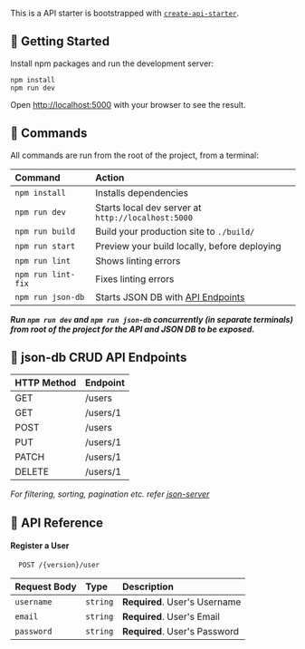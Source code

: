 This is a API starter is bootstrapped with [`create-api-starter`](https://www.npmjs.com/package/create-api-starter).

## :rocket: Getting Started

Install npm packages and run the development server:

```
npm install
npm run dev
```

Open [http://localhost:5000](http://localhost:5000) with your browser to see the result.

## :genie: Commands

All commands are run from the root of the project, from a terminal:

| Command            | Action                                                           |
| :----------------- | :--------------------------------------------------------------- |
| `npm install`      | Installs dependencies                                            |
| `npm run dev`      | Starts local dev server at `http://localhost:5000`               |
| `npm run build`    | Build your production site to `./build/`                         |
| `npm run start`    | Preview your build locally, before deploying                     |
| `npm run lint`     | Shows linting errors                                             |
| `npm run lint-fix` | Fixes linting errors                                             |
| `npm run json-db`  | Starts JSON DB with [API Endpoints](#json-db-crud-api-endpoints) |

**_Run `npm run dev` and `npm run json-db` concurrently (in separate terminals) from root of the project for the API and JSON DB to be exposed._**

## :floppy_disk: json-db CRUD API Endpoints

| HTTP Method | Endpoint |
| :---------- | :------- |
| GET         | /users   |
| GET         | /users/1 |
| POST        | /users   |
| PUT         | /users/1 |
| PATCH       | /users/1 |
| DELETE      | /users/1 |

_For filtering, sorting, pagination etc. refer [json-server](https://www.npmjs.com/package/json-server)_

## :closed_lock_with_key: API Reference

#### Register a User

```http
  POST /{version}/user
```

| Request Body | Type     | Description                   |
| :----------- | :------- | :---------------------------- |
| `username`   | `string` | **Required**. User's Username |
| `email`      | `string` | **Required**. User's Email    |
| `password`   | `string` | **Required**. User's Password |
